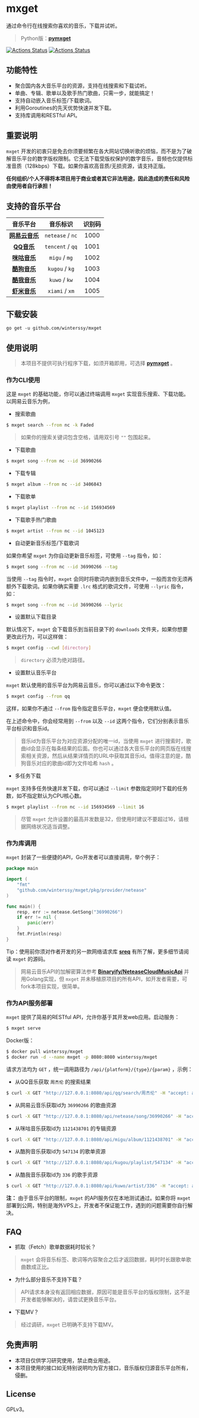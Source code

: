 # mxget

通过命令行在线搜索你喜欢的音乐，下载并试听。

> Python版：**[pymxget](https://github.com/winterssy/pymxget)**

[![Actions Status](https://github.com/winterssy/mxget/workflows/Build/badge.svg)](https://github.com/winterssy/mxget/actions)
[![Actions Status](https://github.com/winterssy/mxget/workflows/Publish%20Docker/badge.svg)](https://github.com/winterssy/mxget/actions)

## 功能特性

- 聚合国内各大音乐平台的资源，支持在线搜索和下载试听。
- 单曲、专辑、歌单以及歌手热门歌曲，只需一步，就能搞定！
- 支持自动嵌入音乐标签/下载歌词。
- 利用Goroutines的先天优势快速并发下载。
- 支持库调用和RESTful API。

## 重要说明

`mxget` 开发的初衷只是免去你须要频繁在各大网站切换听歌的烦恼，而不是为了破解音乐平台的数字版权限制。它无法下载受版权保护的数字音乐，音频也仅提供标准音质（128kbps）下载。如果你喜欢高音质/无损资源，请支持正版。

**任何组织/个人不得将本项目用于商业或者其它非法用途，因此造成的责任和风险由使用者自行承担！**

## 支持的音乐平台

|                音乐平台                 |     音乐标识     | 识别码 |
| :-------------------------------------: | :--------------: | :----: |
| **[网易云音乐](https://music.163.com)** | `netease` / `nc` |  1000  |
|     **[QQ音乐](https://y.qq.com)**      | `tencent` / `qq` |  1001  |
| **[咪咕音乐](http://music.migu.cn/v3)** |  `migu` / `mg`   |  1002  |
|  **[酷狗音乐](http://www.kugou.com)**   |  `kugou` / `kg`  |  1003  |
|   **[酷我音乐](http://www.kuwo.cn/)**   |  `kuwo` / `kw`   |  1004  |
|  **[虾米音乐](https://www.xiami.com)**  |  `xiami` / `xm`  |  1005  |

## 下载安装

```
go get -u github.com/winterssy/mxget
```

## 使用说明

> 本项目不提供可执行程序下载，如须开箱即用，可选择 **[pymxget](https://github.com/winterssy/pymxget)** 。

### 作为CLI使用

这是 `mxget` 的基础功能，你可以通过终端调用 `mxget` 实现音乐搜索、下载功能。以网易云音乐为例，

- 搜索歌曲

```sh
$ mxget search --from nc -k Faded
```

>如果你的搜索关键词包含空格，请用双引号 `""` 包围起来。

- 下载歌曲

```sh
$ mxget song --from nc --id 36990266
```

- 下载专辑

```sh
$ mxget album --from nc --id 3406843
```

- 下载歌单

```sh
$ mxget playlist --from nc --id 156934569
```

- 下载歌手热门歌曲

```sh
$ mxget artist --from nc --id 1045123
```

- 自动更新音乐标签/下载歌词

如果你希望 `mxget` 为你自动更新音乐标签，可使用 `--tag` 指令，如：

```sh
$ mxget song --from nc --id 36990266 --tag
```

当使用 `--tag` 指令时，`mxget` 会同时将歌词内嵌到音乐文件中，一般而言你无须再额外下载歌词。如果你确实需要 `.lrc` 格式的歌词文件，可使用 `--lyric` 指令，如：

```sh
$ mxget song --from nc --id 36990266 --lyric
```

- 设置默认下载目录

默认情况下，`mxget` 会下载音乐到当前目录下的 `downloads` 文件夹，如果你想要更改此行为，可以这样做：

```sh
$ mxget config --cwd [directory]
```

>  `directory` 必须为绝对路径。

- 设置默认音乐平台

`mxget` 默认使用的音乐平台为网易云音乐，你可以通过以下命令更改：

```sh
$ mxget config --from qq
```

这样，如果你不通过 `--from` 指令指定音乐平台，`mxget` 便会使用默认值。

在上述命令中，你会经常用到 `--from` 以及 `--id` 这两个指令，它们分别表示音乐平台标识和音乐id。

> 音乐id为音乐平台为对应资源分配的唯一id，当使用 `mxget` 进行搜索时，歌曲id会显示在每条结果的后面。你也可以通过各大音乐平台的网页版在线搜索相关资源，然后从结果详情页的URL中获取其音乐id。值得注意的是，酷狗音乐对应的歌曲id即为文件哈希 `hash` 。

- 多任务下载

`mxget` 支持多任务快速并发下载，你可以通过 `--limit` 参数指定同时下载的任务数，如不指定默认为CPU核心数。

```sh
$ mxget playlist --from nc --id 156934569 --limit 16
```

> 尽管 `mxget` 允许设置的最高并发数是32，但使用时建议不要超过16，请根据网络状况适当调整。

### 作为库调用

`mxget` 封装了一些便捷的API，Go开发者可以直接调用，举个例子：

```go
package main

import (
	"fmt"
	"github.com/winterssy/mxget/pkg/provider/netease"
)

func main() {
	resp, err := netease.GetSong("36990266")
	if err != nil {
		panic(err)
	}
	fmt.Println(resp)
}
```

Tip：使用前你须对作者开发的另一款网络请求库 **[sreq](https://github.com/winterssy/sreq)** 有所了解，更多细节请阅读 `mxget` 的源码。

> 网易云音乐API的加解密算法参考 **[Binaryify/NeteaseCloudMusicApi](https://github.com/Binaryify/NeteaseCloudMusicApi)** 并用Golang实现，但 `mxget` 并未移植原项目的所有API，如开发者需要，可fork本项目实现，很简单。

### 作为API服务部署

`mxget` 提供了简易的RESTful API，允许你基于其开发web应用。启动服务：

```sh
$ mxget serve
```

Docker版：

```sh
$ docker pull winterssy/mxget
$ docker run -d --name mxget -p 8080:8080 winterssy/mxget
```

请求方法均为 `GET` ，统一调用路径为 `/api/{platform}/{type}/{param}` ，示例：

- 从QQ音乐获取 `周杰伦` 的搜索结果

```sh
$ curl -X GET "http://127.0.0.1:8080/api/qq/search/周杰伦" -H "accept: application/json"
```

- 从网易云音乐获取id为 `36990266` 的歌曲资源

```sh
$ curl -X GET "http://127.0.0.1:8080/api/netease/song/36990266" -H "accept: application/json"
```

- 从咪咕音乐获取id为 `1121438701` 的专辑资源

```sh
$ curl -X GET "http://127.0.0.1:8080/api/migu/album/1121438701" -H "accept: application/json"
```

- 从酷狗音乐获取id为 `547134` 的歌单资源

```sh
$ curl -X GET "http://127.0.0.1:8080/api/kugou/playlist/547134" -H "accept: application/json"
```

- 从酷我音乐获取id为 `336` 的歌手资源

```sh
$ curl -X GET "http://127.0.0.1:8080/api/kuwo/artist/336" -H "accept: application/json"
```

**注：** 由于音乐平台的限制，`mxget` 的API服务仅在本地测试通过。如果你将 `mxget` 部署到公网，特别是海外VPS上，开发者不保证能工作，遇到的问题需要你自行解决。

## FAQ

- 抓取（Fetch）歌单数据耗时较长？

> `mxget` 会将音乐标签、歌词等内容聚合之后才返回数据，耗时时长跟歌单歌曲数成正比。

- 为什么部分音乐不支持下载？

> API请求本身没有返回相应数据，原因可能是音乐平台的版权限制，这不是开发者能够解决的，请尝试更换音乐平台。

- 下载MV？

> 经过调研，`mxget` 已明确不支持下载MV。

## 免责声明

- 本项目仅供学习研究使用，禁止商业用途。
- 本项目使用的接口如无特别说明均为官方接口，音乐版权归源音乐平台所有，侵删。

## License

GPLv3。